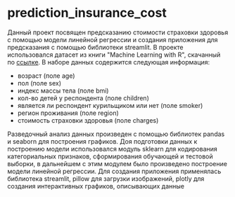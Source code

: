 # prediction_insurance_cost

Данный проект посвящен предсказанию стоимости страховки здоровья с помощью модели линейной регрессии и создания приложения для предсказания с помощью библиотеки streamlit. В проекте использовался датасет из книги "Machine Learning with R", скачанный по [ссылке](https://github.com/stedy/Machine-Learning-with-R-datasets/blob/master/insurance.csv). В наборе данных содержится следующая информация:

- возраст (поле age)
- пол (поле sex)
- индекс массы тела (поле bmi)
- кол-во детей у респондента (поле children)
- является ли респондент курильщиком или нет (поле smoker)
- регион проживания (поле region)
- стоимость страховки здоровья (поле charges)

Разведочный анализ данных произведен с помощью библиотек pandas и seaborn для построения графиков. Доя подготовки данных к построению модели использовался модуль sklearn для кодирования категориальных признаков, сформирования обучающей и тестовой выборки, в дальнейшем с этим модулем было произведено построение модели линейной регрессии. Для создания приложения применялась библиотека streamlit, pillow для загрузки изображений, plotly для создания интерактивных графиков, описывающих данные
